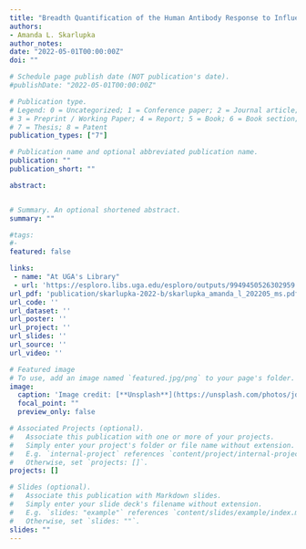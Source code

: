 ```yaml
---
title: "Breadth Quantification of the Human Antibody Response to Influenza Vaccination"
authors:
- Amanda L. Skarlupka
author_notes:
date: "2022-05-01T00:00:00Z"
doi: ""

# Schedule page publish date (NOT publication's date).
#publishDate: "2022-05-01T00:00:00Z"

# Publication type.
# Legend: 0 = Uncategorized; 1 = Conference paper; 2 = Journal article;
# 3 = Preprint / Working Paper; 4 = Report; 5 = Book; 6 = Book section;
# 7 = Thesis; 8 = Patent
publication_types: ["7"]

# Publication name and optional abbreviated publication name.
publication: ""
publication_short: ""

abstract: 


# Summary. An optional shortened abstract.
summary: ""

#tags:
#- 
featured: false

links:
 - name: "At UGA's Library"
 - url: 'https://esploro.libs.uga.edu/esploro/outputs/9949450526302959'
url_pdf: 'publication/skarlupka-2022-b/skarlupka_amanda_l_202205_ms.pdf'
url_code: ''
url_dataset: ''
url_poster: ''
url_project: ''
url_slides: ''
url_source: ''
url_video: ''

# Featured image
# To use, add an image named `featured.jpg/png` to your page's folder. 
image:
  caption: 'Image credit: [**Unsplash**](https://unsplash.com/photos/jdD8gXaTZsc)'
  focal_point: ""
  preview_only: false

# Associated Projects (optional).
#   Associate this publication with one or more of your projects.
#   Simply enter your project's folder or file name without extension.
#   E.g. `internal-project` references `content/project/internal-project/index.md`.
#   Otherwise, set `projects: []`.
projects: []

# Slides (optional).
#   Associate this publication with Markdown slides.
#   Simply enter your slide deck's filename without extension.
#   E.g. `slides: "example"` references `content/slides/example/index.md`.
#   Otherwise, set `slides: ""`.
slides: ""
---
```

